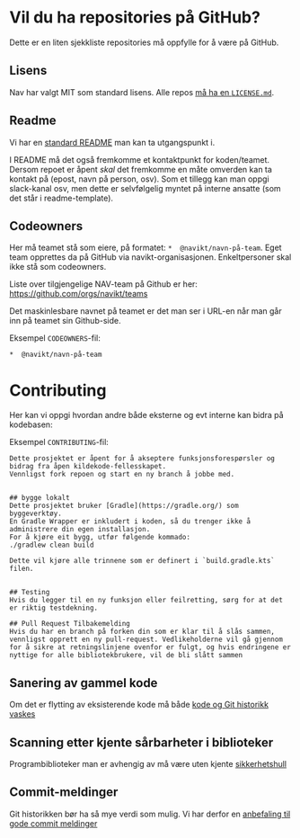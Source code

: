 # Vil du ha repositories på GitHub?

Dette er en liten sjekkliste repositories må oppfylle for å være på GitHub.

## Lisens
Nav har valgt MIT som standard lisens. Alle repos [må ha en `LICENSE.md`](../LISENSIERING.md).

## Readme
Vi har en [standard README](../README.template.md) man kan ta utgangspunkt i.

I README må det også fremkomme et kontaktpunkt for koden/teamet. Dersom repoet er åpent *skal* det fremkomme en måte omverden kan ta kontakt på (epost, navn på person, osv). Som et tillegg kan man oppgi slack-kanal osv, men dette er selvfølgelig myntet på interne ansatte (som det står i readme-template).

## Codeowners
Her må teamet stå som eiere, på formatet: `*  @navikt/navn-på-team`. Eget team opprettes da på GitHub via navikt-organisasjonen. Enkeltpersoner skal ikke stå som codeowners.

Liste over tilgjengelige NAV-team på Github er her:
https://github.com/orgs/navikt/teams

Det maskinlesbare navnet på teamet er det man ser i URL-en når man går inn på teamet sin Github-side.

Eksempel `CODEOWNERS`-fil:

```
*  @navikt/navn-på-team
```

# Contributing
Her kan vi oppgi hvordan andre både eksterne og evt interne kan bidra på kodebasen:

Eksempel `CONTRIBUTING`-fil:
```
Dette prosjektet er åpent for å akseptere funksjonsforespørsler og bidrag fra åpen kildekode-fellesskapet.
Vennligst fork repoen og start en ny branch å jobbe med.


## bygge lokalt
Dette prosjektet bruker [Gradle](https://gradle.org/) som byggeverktøy.
En Gradle Wrapper er inkludert i koden, så du trenger ikke å administrere din egen installasjon.
For å kjøre eit bygg, utfør følgende kommado:
./gradlew clean build

Dette vil kjøre alle trinnene som er definert i `build.gradle.kts` filen.


## Testing
Hvis du legger til en ny funksjon eller feilretting, sørg for at det er riktig testdekning.

## Pull Request Tilbakemelding 
Hvis du har en branch på forken din som er klar til å slås sammen, vennligst opprett en ny pull-request. Vedlikeholderne vil gå gjennom for å sikre at retningslinjene ovenfor er fulgt, og hvis endringene er nyttige for alle bibliotekbrukere, vil de bli slått sammen
```

## Sanering av gammel kode
Om det er flytting av eksisterende kode må både [kode og Git historikk vaskes](sikkerhetsvask.md)

## Scanning etter kjente sårbarheter i biblioteker
Programbiblioteker man er avhengig av må være uten kjente [sikkerhetshull](sårbarhetsscan.md)

## Commit-meldinger
Git historikken bør ha så mye verdi som mulig. Vi har derfor en [anbefaling til
gode commit meldinger](commit-meldinger.md)
